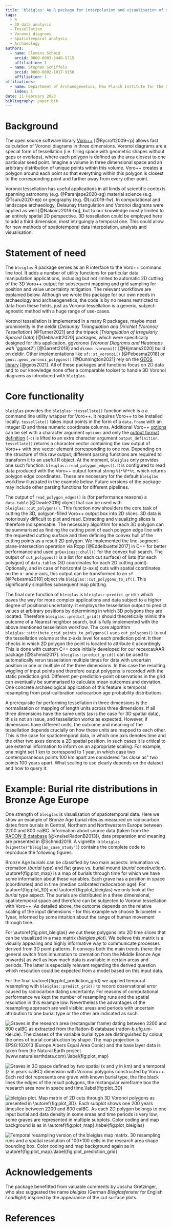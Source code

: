 ```yaml
---
title: 'bleiglas: An R package for interpolation and visualisation of spatiotemporal data with 3D tessellation'
tags:
  - R
  - 3D data analysis
  - Tessellation
  - Voronoi diagrams
  - Spatiotemporal analysis
  - Archaeology
authors:
  - name: Clemens Schmid
    orcid: 0000-0003-3448-5715
    affiliation: 1
  - name: Stephan Schiffels
    orcid: 0000-0002-1017-9150
    affiliation: 1
affiliations:
  - name: Department of Archaeogenetics, Max Planck Institute for the Science of Human History, Kahlaische Strasse 10, 07745 Jena, Germany
    index: 1
date: 11 February 2020
bibliography: paper.bib
---
```


# Background

The open source software library [Voro++](http://math.lbl.gov/voro++) [@Rycroft2009-rp] allows fast calculation of Voronoi diagrams in three dimensions. Voronoi diagrams are a special form of tessellation (i.e. filling space with geometric shapes without gaps or overlaps), where each polygon is defined as the area closest to one particular seed point. Imagine a volume in three dimensional space and an arbitrary distribution of unique points within this volume. Voro++ creates a polygon around each point so that everything within this polygon is closest to the corresponding point and farther away from every other point.

Voronoi tessellation has useful applications in all kinds of scientific contexts spanning astronomy (e.g. @Paranjape2020-sg) material science (e.g. @Tsuru2020-ep) or geography (e.g. @Liu2019-fw). In computational and landscape archaeology, Delaunay triangulation and Voronoi diagrams were applied as well [@Nakoinz2016-bq], but to our knowledge mostly limited to an entirely spatial 2D perspective. 3D tessellation could be employed here to add a third dimension, most intriguingly a temporal one. This could allow for new methods of spatiotemporal data interpolation, analysis and visualisation.

# Statement of need

The ``bleiglas`` R package serves as an R interface to the Voro++ command line tool. It adds a number of utility functions for particular data manipulation applications, including but not limited to automatic 2D cutting of the 3D Voro++ output for subsequent mapping and grid sampling for position and value uncertainty mitigation. The relevant workflows are explained below. Although we wrote this package for our own needs in archaeology and archaeogenetics, the code is by no means restricted to data from these fields, just as Voronoi tessellation is a generic, subject-agnostic method with a huge range of use-cases.

Voronoi tessellation is implemented in a many R packages, maybe most prominently in the deldir (*Delaunay Triangulation and Dirichlet (Voronoi) Tessellation*) [@Turner2021] and the tripack (*Triangulation of Irregularly Spaced Data*) [@Gebhardt2020] packages, which were specifically designed for this application. ggvoronoi (*Voronoi Diagrams and Heatmaps with 'ggplot2'*) [@Garrett2018] and `dismo::voronoi()` [@Hijmans2020] build on deldir. Other implementations like `sf::st_voronoi()` [@Pebesma2018] or `geos::geos_voronoi_polygons()` [@Dunnington2021] rely on the [GEOS library](https://trac.osgeo.org/geos) [@geos2021]. All of these packages and functions focus on 2D data and to our knowledge none offer a comparable toolset to handle 3D Voronoi diagrams as introduced with ``bleiglas``.

# Core functionality

``bleiglas`` provides the `bleiglas::tessellate()` function which is a a command line utility wrapper for Voro++. It requires Voro++ to be installed locally. `tessellate()` takes input points in the form of a `data.frame` with an integer ID and three numeric coordinate columns. Additional Voro++ [options](http://math.lbl.gov/voro++/doc/cmd.html) can be set with a character argument `options` and only the [output format definition](http://math.lbl.gov/voro++/doc/custom.html) (`-c`) is lifted to an extra character argument `output_definition`. `tessellate()` returns a character vector containing the raw output of Voro++ with one vector element corresponding to one row. Depending on the structure of this raw output, different parsing functions are required to transform it to an useful R object. At the moment, ``bleiglas`` only provides one such function: `bleiglas::read_polygon_edges()`. It is configured to read data produced with the Voro++ output format string `%i*%P*%t`, which returns polygon edge coordinates. These are necessary for the default ``bleiglas`` workflow illustrated in the example below. Future versions of the package may include other parsing functions for different pipelines.

The output of `read_polygon_edges()` is (for performance reasons) a `data.table` [@Dowle2019] object that can be used with `bleiglas::cut_polygons()`. This function now shoulders the core task of cutting the 3D, polgyon-filled Voro++ output box into 2D slices. 3D data is notoriously difficult to plot and read. Extracting and visualizing slices is therefore indispensable. The necessary algorithm for each 3D polygon can be summarised as finding the cutting point of each polygon edge line with the requested cutting surface and then defining the convex hull of the cutting points as a result 2D polygon. We implemented the line-segment-plane-intersection operation via Rcpp [@Eddelbuettel2017] in C++ for better performance and used `grDevices::chull()` for the convex hull search. The output of `cut_polygons()` is a list (for each cut surface) of lists (for each polygon) of `data.table`s (3D coordinates for each 2D cutting point). Optionally, and in case of horizontal (z-axis) cuts with spatial coordinates on the x- and y-axis, this output can be transformed to an `sf` [@Pebesma2018] object via `bleiglas::cut_polygons_to_sf()`. This significantly simplifies subsequent map plotting.

The final core function of ``bleiglas`` is `bleiglas::predict_grid()` which paves the way for more complex applications and data subject to a higher degree of positional uncertainty. It employs the tessellation output to predict values at arbitrary positions by determining in which 3D polygons they are located. Therefore `bleiglas::predict_grid()` should theoretically mimic the outcome of a Nearest neighbor search, but is fully implemented with the above mentioned tessellation workflow. The core algorithm `bleiglas::attribute_grid_points_to_polygons()` uses `cut_polygons()` to cut the tessellation volume at the z-axis level for each prediction point. It then checks in which 2D polygon the point is located to attribute it accordingly. This is done with custom C++ code initially developed for our recexcavAAR package [@Schmid2017]. `bleiglas::predict_grid()` can be used to automatically rerun tessellation multiple times for data with uncertain position in one or multiple of the three dimensions. In this case the resulting wiggling of input points and therefore output polygons is recorded with the static prediction grid. Different per-prediction-point observations in the grid can eventually be summarised to calculate mean outcomes and deviation. One concrete archaeological application of this feature is temporal resampling from post-calibration radiocarbon age probability distributions.

A prerequisite for performing tessellation in three dimensions is the normalisation or mapping of length units across three dimensions. If all three dimensions have the same units (as is the case for 3D spatial data), this is not an issue, and tessellation works as expected. However, if dimensions have different units, the outcome and meaning of the tessellation depends crucially on how these units are mapped to each other. This is the case for spatiotemporal data, in which one axis denotes time and the other two axes denote a 2D spatial position. In such cases it is critical to use external information to inform on an appropriate scaling. For example, one might set 1 km to correspond to 1 year, in which case two contemporaneous points 100 km apart are considered "as close as" two points 100 years apart. What scaling to use clearly depends on the dataset and how to query it.

# Example: Burial rite distributions in Bronze Age Europe

One strength of ``bleiglas`` is visualisation of spatiotemporal data. Here we show an example of Bronze Age burial rites as measured on radiocarbon dates from burials in Central, Northern and Northwestern Europe between 2200 and 800 calBC. Information about source data (taken from the [RADON-B database](https://radon-b.ufg.uni-kiel.de) [@kneiselRadonB2013]), data preparation and meaning are presented in @Schmid2019. A vignette in ``bleiglas`` (`vignette("bleiglas_case_study")`) contains the complete code to reproduce the following figures.

Bronze Age burials can be classified by two main aspects: inhumation vs. cremation (*burial type*) and flat grave vs. burial mound (*burial construction*). \autoref{fig:plot_map} is a map of burials through time for which we have some information about these variables. Each grave has a position in space (coordinates) and in time (median calibrated radiocarbon age). For \autoref{fig:plot_3D} and \autoref{fig:plot_bleiglas} we only look at the *burial type* aspect. The burials are distributed in a three dimensional, spatiotemporal space and therefore can be subjected to Voronoi tessellation with Voro++. As detailed above, the outcome depends on the relative scaling of the input dimensions - for this example we choose $1\text{kilometer}=1\text{year}$, informed by some intuition about the range of human movement through time.

For \autoref{fig:plot_bleiglas} we cut these polygons into 2D time slices that can be visualized in a map matrix (*bleiglas plot*). We believe this matrix is a visually appealing and highly informative way to communicate processes derived from 3D point patterns. It conveys both the main trends (here: the general switch from inhumation to cremation from the Middle Bronze Age onwards) as well as how much data is available in certain areas and periods. The latter is especially relevant regarding the derived question which resolution could be expected from a model based on this input data.

For the final \autoref{fig:plot_prediction_grid} we applied temporal resampling with `bleiglas::predict_grid()` to record observational error caused by radiocarbon dating uncertainty. For reasons of computational performance we kept the number of resampling runs and the spatial resolution in this example low. Nevertheless the advantages of the resampling approach are well visible: areas and periods with uncertain attribution to one burial type or the other are indicated as such.

![Graves in the research area (rectangular frame) dating between 2200 and 800 calBC as extracted from the Radon-B database (radon-b.ufg.uni-kiel.de). The classes of the variable burial type are distinguished by colour, the ones of burial construction by shape. The map projection is EPSG:102013 (Europe Albers Equal Area Conic) and the base layer data is taken from the Natural Earth project (www.naturalearthdata.com).\label{fig:plot_map}](03_map_plot.jpeg)

![Graves in 3D space defined by two spatial (x and y in km) and a temporal (z in years calBC) dimension with Voronoi polygons constructed by Voro++. Each red dot represents one grave with known burial type, the fine black lines the edges of the result polygons, the rectangular wireframe box the research area now in space and time.\label{fig:plot_3D}](05_3D_plot.jpeg)

![*bleiglas plot*. Map matrix of 2D cuts through 3D Voronoi polygons as presented in \autoref{fig:plot_3D}. Each subplot shows one 200 years timeslice between 2200 and 800 calBC. As each 2D polygon belongs to one input burial and data density in some areas and time periods is very low, some graves are represented in multiple subplots. Color coding and map background is as in \autoref{fig:plot_map}.\label{fig:plot_bleiglas}](06_bleiglas_plot.jpeg)

![Temporal resampling version of the bleiglas map matrix. 30 resampling runs and a spatial resolution of 100*100 cells in the research area shape bounding box. Color coding and map background again as in \autoref{fig:plot_map}.\label{fig:plot_prediction_grid}](07_prediction_grid_plot.jpeg)

# Acknowledgements

The package benefitted from valuable comments by Joscha Gretzinger, who also suggested the name *bleiglas* (German *Bleiglasfenster* for English *Leadlight*) inspired by the appearance of the cut surface plots.

# References
